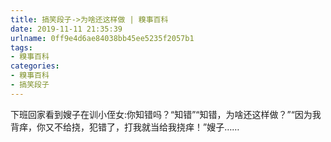 ```yaml
---
title: 搞笑段子->为啥还这样做 | 糗事百科
date: 2019-11-11 21:35:39
urlname: 0ff9e4d6ae84038bb45ee5235f2057b1
tags: 
- 糗事百科
categories:
- 糗事百科
- 搞笑段子
---
```

下班回家看到嫂子在训小侄女:你知错吗？“知错”“知错，为啥还这样做？”“因为我背痒，你又不给挠，犯错了，打我就当给我挠痒！”嫂子……


